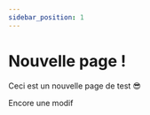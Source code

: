 ```yaml
---
sidebar_position: 1
---
```


# Nouvelle page !

Ceci est un nouvelle page de test 😎

Encore une modif
